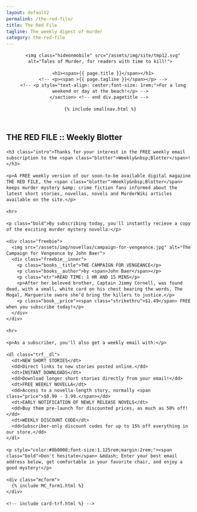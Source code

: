 ```yaml
---
layout: default2
permalink: /the-red-file/
title: The Red File
tagline: The weekly digest of murder
category: the-red-file
---
```


<div class="{{ page.title }}">
	
  <header class="pagehead">
     <section class="pagetitle">
      
      <img class="hideonmobile" src="/assets/img/site/tmp12.svg" alt="Tales of Murder, for readers with time to kill!">

      <h1><span>{{ page.title }}</span></h1>
      <!-- <p><span >{{ page.tagline }}</span></p> -->
      <!-- <p style="text-align: center;font-size: 1rem;">For a long weekend or day at the beach!</p> -->
    </section> <!-- end div.pagetitle --> 
    
    {% include smallnav.html %}
    
  </header>

  <main class="trf__main">
    <h2>THE RED FILE :: <span class="blotter">Weekly&nbsp;Blotter</span></h2>

    <h3 class="intro">Thanks for your interest in the FREE weekly email subscription to the <span class="blotter">Weekly&nbsp;Blotter</span>!</h3>

    <p>A FREE weekly version of our soon-to-be available digital magazine THE RED FILE, the <span class="blotter">Weekly&nbsp;Blotter</span> keeps murder mystery &amp; crime fiction fans informed about the latest short stories, novellas, novels and MurderWiki articles available on the site.</p>

    <hr>

    <p class="bold">By subscribing today, you'll instantly recieve a copy of the exciting murder mystery novella:</p>

    <div class="freebie">
      <img src="/assets/img/novellas/campaign-for-vengeance.jpg" alt="The Campaign for Vengeance by John Baer">
      <div class="freebie__inner">
        <p class="books__title">THE CAMPAIGN FOR VENGEANCE</p>
        <p class="books__author">by <span>John Baer</span></p>
        <p class="etr">READ TIME: 1 HR AND 15 MINS</p>
        <p>After her beloved brother, Captain Jimmy Cornell, was found dead, with a small, white card on his chest bearing the words, The Mogal, Marguerite swore she’d bring the killers to justice.</p>
        <p class="book__price"><span class="strikethru">$1.49</span> FREE when you subscribe today!</p>
      </div>
    </div>

    <hr>

    <p>As a subscriber, you'll also get a weekly email with:</p>

    <dl class="trf__dl">
      <dt>NEW SHORT STORIES</dt>
      <dd>Direct links to new stories posted online.</dd>
      <dt>INSTANT DOWNLOADS</dt>
      <dd>Download longer short stories directly from your email!</dd>
      <dt>FREE WEEKLY NOVELLA</dt>
      <dd>Access to a novella-length story, normally <span class="price">$0.99 - 3.99.</span></dd>
      <dt>EARLY NOTIFICATION OF NEWLY RELEASE NOVELS</dt>
      <dd>Buy them pre-launch for discounted prices, as much as 50% off!</dd>
      <dt>WEEKLY DISCOUNT CODE</dt>
      <dd>Subscriber-only discount codes for up to 15% off everything in our store.</dd>
    </dl>

    <p style="color:#8b0000;font-size:1.125rem;margin:2rem;"><span class="bold">Don't hesitate</span> &mdash; Enter your best email address below, get comfortable in your favorite chair, and enjoy a good mystery!</p>
    
    <div class="mcform">
      {% include MC_form1.html %}
    </div>

    <!-- include card-trf.html %} -->
  </main>

</div>








